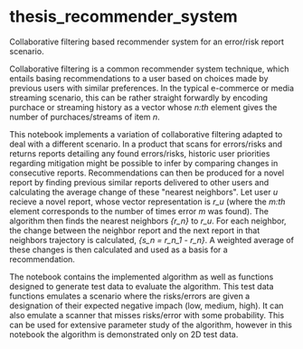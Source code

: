 # thesis_recommender_system
Collaborative filtering based recommender system for an error/risk report scenario.

Collaborative filtering is a common recommender system technique, which entails basing recommendations to a user based on choices made by previous users with similar preferences. In the typical e-commerce or media streaming scenario, this can be rather straight forwardly by encoding purchace or streaming history as a vector whose *n:th* element gives the number of purchaces/streams of item *n*. 

This notebook implements a variation of collaborative filtering adapted to deal with a different scenario. In a product that scans for errors/risks and returns reports detailing any found errors/risks, historic user priorities regarding mitigation might be possible to infer by comparing changes in consecutive reports. Recommendations can then be produced for a novel report by finding previous similar reports delivered to other users and calculating the average change of these "nearest neighbors". Let user *u* recieve a novel report, whose vector representation is *r_u* (where the *m:th* element corresponds to the number of times error *m* was found). The algorithm then finds the nearest neighbors *{r_n}* to *r_u*. For each neighbor, the change between the neighbor report and the next report in that neighbors trajectory is calculated, *{s_n = r_n_1 - r_n}*. A weighted average of these changes is then calculated and used as a basis for a recommendation.

The notebook contains the implemented algorithm as well as functions designed to generate test data to evaluate the algorithm. This test data functions emulates a scenario where the risks/errors are given a designation of their expected negative impach (low, medium, high). It can also emulate a scanner that misses risks/error with some probability. This can be used for extensive parameter study of the algorithm, however in this notebook the algorithm is demonstrated only on 2D test data.
